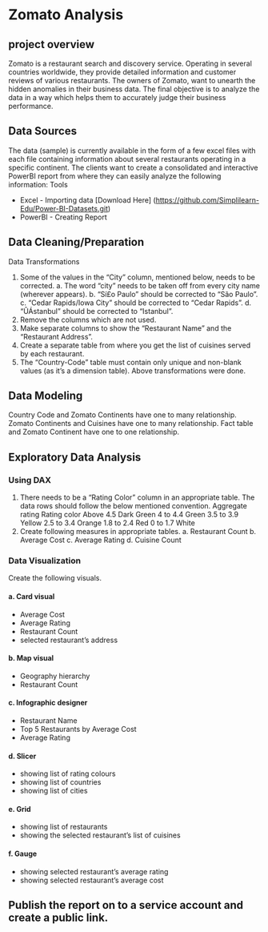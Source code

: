 # Zomato Analysis
## project overview
Zomato is a restaurant search and discovery service. Operating in several countries worldwide, they provide detailed information and customer reviews of various restaurants. The owners of Zomato, want to unearth the hidden anomalies in their business data. The final objective is to analyze the data in a way which helps them to accurately judge their business performance.
## Data Sources
The data (sample) is currently available in the form of a few excel files with each file containing information about several restaurants operating in a specific continent. The clients want to create a consolidated and interactive PowerBI report from where they can easily analyze the following information:
Tools
-	Excel - Importing data
  [Download Here] (https://github.com/Simplilearn-Edu/Power-BI-Datasets.git)
- PowerBI - Creating Report
## Data Cleaning/Preparation
Data Transformations
1.	Some of the values in the “City” column, mentioned below, needs to be corrected. a. The word “city” needs to be taken off from every city name (wherever appears). b. “Sí£o Paulo” should be corrected to “São Paulo”. c. “Cedar Rapids/Iowa City” should be corrected to “Cedar Rapids”. d. “ÛÁstanbul” should be corrected to “Istanbul”.
2.	Remove the columns which are not used.
3.	Make separate columns to show the “Restaurant Name” and the “Restaurant Address”.
4.	Create a separate table from where you get the list of cuisines served by each restaurant.
5.	The “Country-Code” table must contain only unique and non-blank values (as it’s a dimension table).
Above transformations were done.

## Data Modeling
Country Code and Zomato Continents have one to many relationship. Zomato Continents and Cuisines have one to many relationship. Fact table and Zomato Continent have one to one relationship.
## Exploratory Data Analysis
### Using DAX
1. There needs to be a “Rating Color” column in an appropriate table. The data rows should follow the below mentioned convention.
Aggregate rating Rating color Above 4.5 Dark Green 4 to 4.4 Green 3.5 to 3.9 Yellow 2.5 to 3.4 Orange 1.8 to 2.4 Red 0 to 1.7 White
2.	Create following measures in appropriate tables. a. Restaurant Count b. Average Cost c. Average Rating d. Cuisine Count
### Data Visualization
Create the following visuals.
#### a. Card visual
- Average Cost
- Average Rating
- Restaurant Count
- selected restaurant’s address
#### b. Map visual
-	Geography hierarchy
-	Restaurant Count
#### c. Infographic designer
- Restaurant Name
- Top 5 Restaurants by Average Cost
- Average Rating
#### d. Slicer 
- showing list of rating colours
- showing list of countries
- showing list of cities
#### e. Grid 
- showing list of restaurants
- showing the selected restaurant’s list of cuisines
#### f. Gauge 
- showing selected restaurant’s average rating
- showing selected restaurant’s average cost

## Publish the report on to a service account and create a public link.

